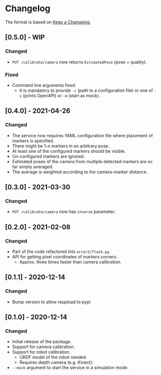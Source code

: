 # Changelog

The format is based on [Keep a Changelog](https://keepachangelog.com/en/1.0.0/),

## [0.5.0] - WIP
### Changed
- `PUT /calibrate/camera` now returns `EstimatedPose` (pose + quality).

### Fixed
- Command line arguments fixed.
  - It is mandatory to provide `-c` (path to a configuration file) or one of `-s` (prints OpenAPI) or `-m` (start as mock).

## [0.4.0] - 2021-04-26
### Changed
- The service now requires YAML configuration file where placement of markers is specified.
- There might be 1-n markers in an arbitrary pose.
- At least one of the configured markers should be visible.
- Un-configured markers are ignored.  
- Estimated poses of the camera from multiple detected markers are so far simply averaged.
- The average is weighted according to the camera-marker distance.

## [0.3.0] - 2021-03-30
### Changed
- `PUT /calibrate/camera` now has `inverse` parameter. 

## [0.2.0] - 2021-02-08
### Changed
- Part of the code refactored into `arcor2/flask.py`.
- API for getting pixel coordinates of markers corners.
  - Approx. three times faster than camera calibration.

## [0.1.1] - 2020-12-14
### Changed
- Bump version to allow reupload to pypi

## [0.1.0] - 2020-12-14
### Changed
- Initial release of the package.
- Support for camera calibration.
- Support for robot calibration.
  - URDF model of the robot needed.
  - Requires depth camera (e.g. Kinect).
- `--mock` argument to start the service in a simulation mode.
